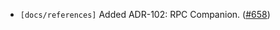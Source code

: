 - `[docs/references]` Added ADR-102: RPC Companion.
  ([\#658](https://github.com/depinnetwork/por-consensus/pull/658))

